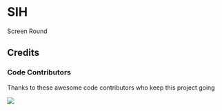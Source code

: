 # SIH
Screen Round

## Credits
### Code Contributors

Thanks to these awesome code contributors who keep this project going

<a href="https://github.com/Low4ey/SIH/graphs/contributors"><img src="https://opencollective.com/sih23/contributors.svg?width=890&button=false" /></a>

